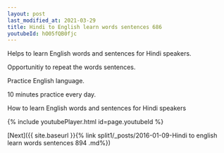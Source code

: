 ```yaml
---
layout: post
last_modified_at: 2021-03-29
title: Hindi to English learn words sentences 686 
youtubeId: hO05fQB0fjc
---
```

 
 
Helps to learn English words and sentences for Hindi speakers.

Opportunitiy to repeat the words sentences. 

Practice English language. 
 
10 minutes practice every day. 
 
How to learn English words and sentences for Hindi speakers 
 
{% include youtubePlayer.html id=page.youtubeId %}
 
 
[Next]({{ site.baseurl }}{% link  split1/_posts/2016-01-09-Hindi to english learn words sentences 894 .md%})
 
